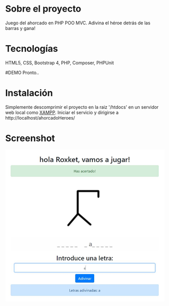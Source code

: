 # Sobre el proyecto
Juego del ahorcado en PHP POO MVC. Adivina el héroe detrás de las barras y gana!

# Tecnologías
HTML5, CSS, Bootstrap 4, PHP, Composer, PHPUnit

#DEMO
Pronto..

# Instalación
Simplemente descomprimir el proyecto en la raiz '/htdocs' en un servidor web local como [XAMPP](https://www.apachefriends.org/es/index.html). Iniciar el servicio y dirigirse a http://localhost/ahorcadoHeroes/

# Screenshot
![alt text](https://github.com/roxket/ahorcadoHeroes/blob/master/ahorcadoHeroes-screenshot.JPG?raw=true "Screenshot app")
